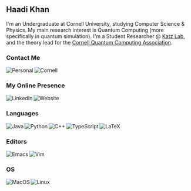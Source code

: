 ## Haadi Khan

I'm an Undergraduate at Cornell University, studying Computer Science & Physics. My main research interest is Quantum Computing (more specifically in quantum simulation). I'm a Student Researcher @ [Katz Lab](https://iontrap.aep.cornell.edu/research/), and the theory lead for the [Cornell Quantum Computing Association](https://github.com/Cornell-QCA).

<!-- one day.... -->
<!--<img align="center" src="https://github-readme-stats.vercel.app/api?username=haadi-khan&show_icons=true&include_all_commits=true&theme=onedark&hide_border=true" alt="My github stats" /> -->

### Contact Me
[<img align="left" alt="Personal" src="https://img.shields.io/badge/Personal-D14836?style=for-the-badge&logo=gmail&logoColor=white"/>](mailto:haadi@haadikhan.com)
[<img align="left" alt="Cornell" src="https://img.shields.io/badge/Cornell-B31B1B?style=for-the-badge&logo=gmail&logoColor=white"/>](mailto:hmk68@cornell.edu)
<br>

### My Online Presence
[<img align="left" alt="LinkedIn" src="https://img.shields.io/badge/linkedin-%230077B5.svg?style=for-the-badge&logo=linkedin&logoColor=white"/>](https://www.linkedin.com/in/haadi-khan/)
[<img align="left" alt="Website" src="https://img.shields.io/badge/Website-005A9C?style=for-the-badge&logo=Safari&logoColor=white"/>](https://www.haadikhan.com)
<br>

### Languages
<img align="left" alt="Java" src="https://img.shields.io/badge/rust-F74C01.svg?style=for-the-badge&logo=rust&logoColor=white"/>
<img align="left" alt="Python" src="https://img.shields.io/badge/Python-3776AB?style=for-the-badge&logo=python&logoColor=white"/>
<img align="left" alt="C++" src="https://img.shields.io/badge/C%2B%2B-00599C?style=for-the-badge&logo=c%2B%2B&logoColor=white"/>
<img align="left" alt="TypeScript" src="https://img.shields.io/badge/typescript-%23007ACC.svg?style=for-the-badge&logo=typescript&logoColor=white"/>
<img alt="LaTeX" src="https://img.shields.io/badge/latex%20-%23008181.svg?&style=for-the-badge&logo=latex&logoColor=white"/>


### Editors
<img align="left" alt="Emacs" src="https://img.shields.io/badge/Emacs-%237F5AB6.svg?&style=for-the-badge&logo=gnu-emacs&logoColor=white"/>
<img alt="Vim" src="https://img.shields.io/badge/VIM-%2311AB00.svg?style=for-the-badge&logo=vim&logoColor=white"/>


### OS
<img align="left" alt="MacOS" src="https://img.shields.io/badge/mac%20os-000000?style=for-the-badge&logo=macos&logoColor=F0F0F0"/>
<img alt="Linux" src="https://img.shields.io/badge/Linux-FCC624?style=for-the-badge&logo=linux&logoColor=black"/>

